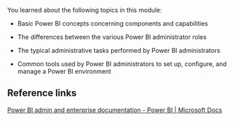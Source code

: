 You learned about the following topics in this module:

- Basic Power BI concepts concerning components and capabilities

- The differences between the various Power BI administrator roles

- The typical administrative tasks performed by Power BI administrators

- Common tools used by Power BI administrators to set up, configure, and manage a Power BI environment

## Reference links

[Power BI admin and enterprise documentation - Power BI | Microsoft Docs](/power-bi/admin/?azure-portal=true)
